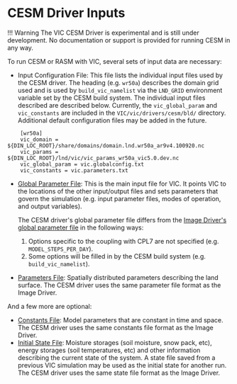 # CESM Driver Inputs

!!! Warning
    The VIC CESM Driver is experimental and is still under development. No documentation or support is provided for running CESM in any way.

To run CESM or RASM with VIC, several sets of input data are necessary:

*   Input Configuration File: This file lists the individual input files used by the CESM driver. The heading (e.g. `wr50a`) describes the domain grid used and is used by `build_vic_namelist` via the `LND_GRID` environment variable set by the CESM build system. The individual input files described are described below. Currently, the `vic_global_param` and `vic_constants` are included in the `VIC/vic/drivers/cesm/bld/` directory. Additional default configuration files may be added in the future.

```
    [wr50a]
    vic_domain = ${DIN_LOC_ROOT}/share/domains/domain.lnd.wr50a_ar9v4.100920.nc
    vic_params = ${DIN_LOC_ROOT}/lnd/vic/vic_params_wr50a_vic5.0.dev.nc
    vic_global_param = vic.globalconfig.txt
    vic_constants = vic.parameters.txt
```

*   [Global Parameter File](../Image/GlobalParam.md): This is the main input file for VIC. It points VIC to the locations of the other input/output files and sets parameters that govern the simulation (e.g. input parameter files, modes of operation, and output variables).

    The CESM driver's global parameter file differs from the [Image Driver's global parameter file](../Image/GlobalParam.md) in the following ways:

    1.  Options specific to the coupling with CPL7 are not specified (e.g. `MODEL_STEPS_PER_DAY`).
    2.  Some options will be filled in by the CESM build system (e.g. `build_vic_namelist`).

*   [Parameters File](../Image/Params.md): Spatially distributed parameters describing the land surface. The CESM driver uses the same parameter file format as the Image Driver.

And a few more are optional:

*   [Constants File](../../Constants.md): Model parameters that are constant in time and space. The CESM driver uses the same constants file format as the Image Driver.
*   [Initial State File](../Image/StateFile.md): Moisture storages (soil moisture, snow pack, etc), energy storages (soil temperatures, etc) and other information describing the current state of the system. A state file saved from a previous VIC simulation may be used as the initial state for another run. The CESM driver uses the same state file format as the Image Driver.
